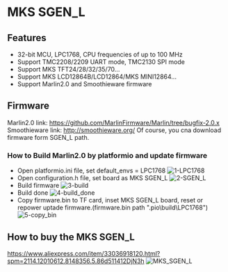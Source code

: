 # MKS SGEN_L
## Features
- 32-bit MCU, LPC1768, CPU frequencies of up to 100 MHz
- Support TMC2208/2209 UART mode, TMC2130 SPI mode
- Support MKS TFT24/28/32/35/70...
- Support MKS LCD12864B/LCD12864/MKS MINI12864...
- Support Marlin2.0 and Smoothieware firmware

## Firmware
  Marlin2.0 link: https://github.com/MarlinFirmware/Marlin/tree/bugfix-2.0.x
  Smoothieware link: http://smoothieware.org/
  Of course, you cna download firmware form SGEN_L path.
### How to Build Marlin2.0 by platformio and update firmware
  - Open platformio.ini file, set default_envs = LPC1768
  ![1-LPC1768](https://github.com/makerbase-mks/SGEN_L/blob/master/Picture/1-LPC1768.png "1-LPC1768")
  - Open configuration.h file, set board as MKS SGEN_L
  ![2-SGEN_L](https://github.com/makerbase-mks/SGEN_L/blob/master/Picture/2-SGEN_L.png "2-SGEN_L")
  - Build firmware
  ![3-build](https://github.com/makerbase-mks/SGEN_L/blob/master/Picture/3-build.png "3-build")
  - Build done
  ![4-build_done](https://github.com/makerbase-mks/SGEN_L/blob/master/Picture/4-build_done.png "4-build done")
  - Copy firmware.bin to TF card, inset MKS SGEN_L board, reset or repower uptade firmware.(firmware.bin path ".pio\build\LPC1768")
  ![5-copy_bin](https://github.com/makerbase-mks/SGEN_L/blob/master/Picture/5-copy_bin.png "5-copy bin")
  
## How to buy the MKS SGEN_L  
  https://www.aliexpress.com/item/33036918120.html?spm=2114.12010612.8148356.5.86d511412DjN3h
![MKS_SGEN_L](https://github.com/makerbase-mks/SGEN_L/blob/master/Picture/MKS_SGEN_L.png "MKS SGEN_L")